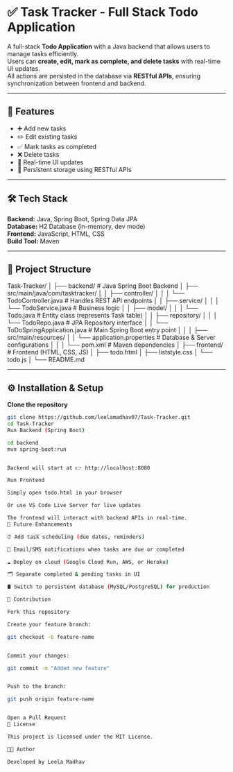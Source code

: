 # ✅ Task Tracker - Full Stack Todo Application

A full-stack **Todo Application** with a Java backend that allows users to manage tasks efficiently.  
Users can **create, edit, mark as complete, and delete tasks** with real-time UI updates.  
All actions are persisted in the database via **RESTful APIs**, ensuring synchronization between frontend and backend.

---

## 🚀 Features

- ➕ Add new tasks  
- ✏️ Edit existing tasks  
- ✅ Mark tasks as completed  
- ❌ Delete tasks  
- 🔄 Real-time UI updates  
- 💾 Persistent storage using RESTful APIs  

---

## 🛠️ Tech Stack

**Backend:** Java, Spring Boot, Spring Data JPA  
**Database:** H2 Database (in-memory, dev mode)  
**Frontend:** JavaScript, HTML, CSS  
**Build Tool:** Maven  

---

## 📂 Project Structure

Task-Tracker/
│
├── backend/ # Java Spring Boot Backend
│ ├── src/main/java/com/tasktracker/
│ │ ├── controller/
│ │ │ └── TodoController.java # Handles REST API endpoints
│ │ ├── service/
│ │ │ └── TodoService.java # Business logic
│ │ ├── model/
│ │ │ └── Todo.java # Entity class (represents Task table)
│ │ ├── repository/
│ │ │ └── TodoRepo.java # JPA Repository interface
│ │ └── ToDoSpringApplication.java # Main Spring Boot entry point
│ │
│ ├── src/main/resources/
│ │ └── application.properties # Database & Server configurations
│ │
│ └── pom.xml # Maven dependencies
│
├── frontend/ # Frontend (HTML, CSS, JS)
│ ├── todo.html
│ ├── liststyle.css
│ └── todo.js
│
└── README.md

---

## ⚙️ Installation & Setup

**Clone the repository**  
```bash
git clone https://github.com/leelamadhav07/Task-Tracker.git
cd Task-Tracker
Run Backend (Spring Boot)

cd backend
mvn spring-boot:run


Backend will start at 👉 http://localhost:8080

Run Frontend

Simply open todo.html in your browser

Or use VS Code Live Server for live updates

The frontend will interact with backend APIs in real-time.
🌟 Future Enhancements

⏰ Add task scheduling (due dates, reminders)

📩 Email/SMS notifications when tasks are due or completed

☁️ Deploy on cloud (Google Cloud Run, AWS, or Heroku)

🗂️ Separate completed & pending tasks in UI

🛢️ Switch to persistent database (MySQL/PostgreSQL) for production

🤝 Contribution

Fork this repository

Create your feature branch:

git checkout -b feature-name


Commit your changes:

git commit -m "Added new feature"


Push to the branch:

git push origin feature-name


Open a Pull Request
📜 License

This project is licensed under the MIT License.

👨‍💻 Author

Developed by Leela Madhav
